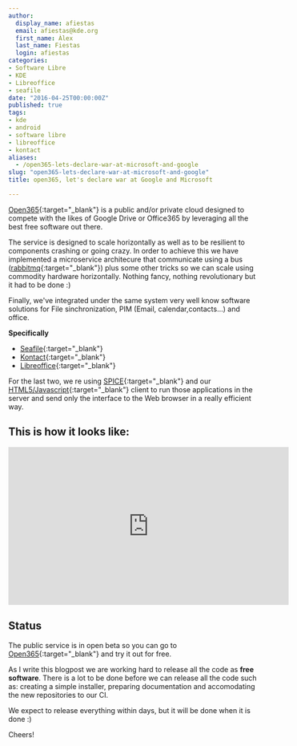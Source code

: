 ```yaml
---
author:
  display_name: afiestas
  email: afiestas@kde.org
  first_name: Àlex
  last_name: Fiestas
  login: afiestas
categories:
- Software Libre
- KDE
- Libreoffice
- seafile
date: "2016-04-25T00:00:00Z"
published: true
tags:
- kde
- android
- software libre
- libreoffice
- kontact
aliases:
  - /open365-lets-declare-war-at-microsoft-and-google
slug: "open365-lets-declare-war-at-microsoft-and-google"
title: open365, let's declare war at Google and Microsoft

---
```


[Open365](https://open365.io/){:target="_blank"} is a public and/or private cloud designed to compete with the likes
of Google Drive or Office365 by leveraging all the best free software out there.

The service is designed to scale horizontally as well as to be resilient to components crashing or going crazy. In
order to achieve this we have implemented a microservice architecure that communicate using a bus ([rabbitmq](https://www.rabbitmq.com){:target="_blank"}) plus some
other tricks so we can scale using commodity hardware horizontally. Nothing fancy, nothing revolutionary but it had to
be done :)

Finally, we've integrated under the same system very well know software solutions for File sinchronization,
PIM (Email, calendar,contacts...) and office.

**Specifically**

* [Seafile](https://www.seafile.com/en/home/){:target="_blank"}
* [Kontact](https://www.kde.org/applications/office/kontact/){:target="_blank"}
* [Libreoffice](https://www.libreoffice.org/){:target="_blank"}

For the last two, we re using [SPICE](http://www.spice-space.org){:target="_blank"} and our [HTML5/Javascript](https://github.com/eyeos/spice-web-client){:target="_blank"} client to run those applications in the server and send only the interface to the Web browser
in a really efficient way.

## This is how it looks like:
<iframe width="560" height="315" src="https://www.youtube.com/embed/2Xqn14OtcuQ" frameborder="0" allowfullscreen></iframe>


## Status
The public service is in open beta so you can go to [Open365](https://open365.io/){:target="_blank"} and try it out for free.

As I write this blogpost we are working hard to release all the code as **free software**. There is a lot to be done before we can
release all the code such as: creating a simple installer, preparing documentation and accomodating the new repositories to our CI.

We expect to release everything within days, but it will be done when it is done :)

Cheers!

